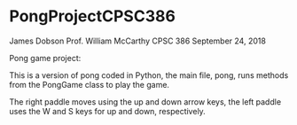 # PongProjectCPSC386

James Dobson
Prof. William McCarthy
CPSC 386
September 24, 2018

Pong game project:

This is a version of pong coded in Python, the main file, pong, runs methods from the PongGame class to play the game.

The right paddle moves using the up and down arrow keys, the left paddle uses the W and S keys for up and down, respectively.


